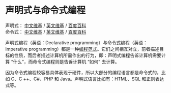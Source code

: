 # 声明式与命令式编程

声明式： [中文维基](https://zh.wikipedia.org/wiki/宣告式編程) / [英文维基](https://en.wikipedia.org/wiki/Declarative_programming) / [百度百科](https://baike.baidu.com/item/声明式编程)  
命令式： [中文维基](https://zh.wikipedia.org/wiki/指令式編程) / [英文维基](https://en.wikipedia.org/wiki/Imperative_programming) / [百度百科](https://baike.baidu.com/item/指令式编程)

声明式编程（英语：Declarative programming）与命令式编程（英语：Imperative programming）都是一种[编程范式](./编程范式.md)。它们之间相互对立，前者描述目标的性质，而后者描述计算机所需作出的行为，即：声明式编程告诉计算机需要计算 “什么”，而命令式编程则是告诉计算机 “如何” 去计算。

因为命令式编程较容易具体表现于硬件，所以大部分的编程语言都是命令式的，比如 C、C ++、C#、PHP 和 Java。声明式语言比如有：HTML、SQL 和正则表达式等。
